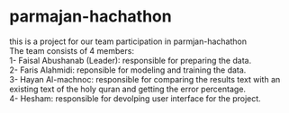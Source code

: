 # parmajan-hachathon  
this is a project for our team participation in parmjan-hachathon   
The team consists of 4 members:  
1- Faisal Abushanab (Leader): responsible for preparing the data.  
2- Faris Alahmidi: reponsible for modeling and training the data.  
3- Hayan Al-machnoc: responsible for comparing the results text with an existing text of the holy quran and getting the error percentage.  
4- Hesham: responsible for devolping user interface for the project.  
 
